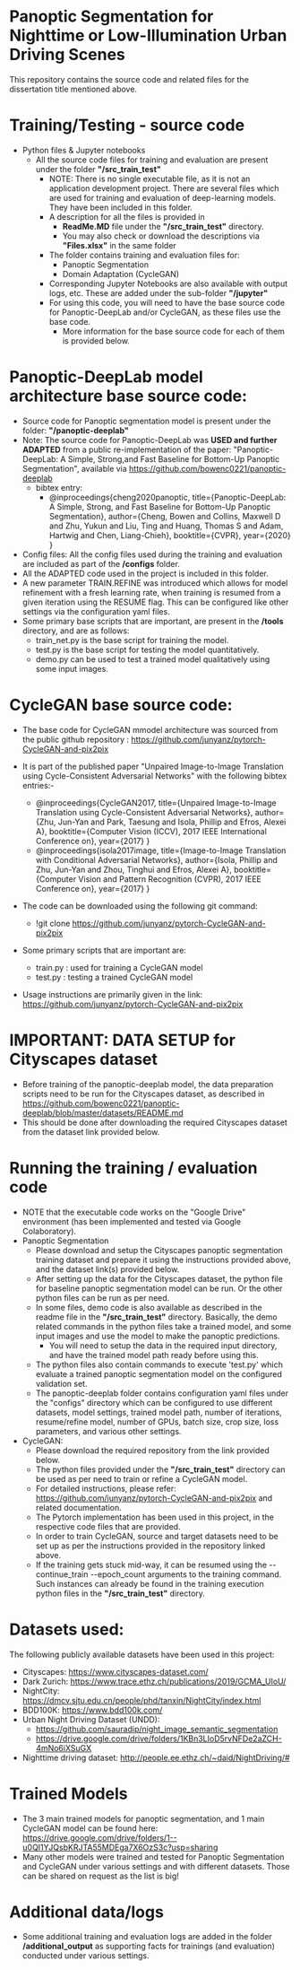 # **Panoptic Segmentation for Nighttime or Low-Illumination Urban Driving Scenes**
This repository contains the source code and related files for the dissertation title mentioned above.

# Training/Testing - source code 
- Python files & Jupyter notebooks
    - All the source code files for training and evaluation are present under the folder **"/src_train_test"** 
        - NOTE: There is no single executable file, as it is not an application development project. There are several files which are used for training and evaluation of deep-learning models. They have been included in this folder.
        - A description for all the files is provided in
            - **ReadMe.MD** file under the **"/src_train_test"** directory.
            - You may also check or download the descriptions via **"Files.xlsx"** in the same folder
        - The folder contains training and evaluation files for:
            -  Panoptic Segmentation
            -  Domain Adaptation (CycleGAN)
        - Corresponding Jupyter Notebooks are also available with output logs, etc. These are added under the sub-folder **"/jupyter"**
        - For using this code, you will need to have the base source code for Panoptic-DeepLab and/or CycleGAN, as these files use the base code.
            - More information for the base source code for each of them is provided below.
            
# Panoptic-DeepLab model architecture base source code:
- Source code for Panoptic segmentation model is present under the folder: **"/panoptic-deeplab"**
- Note: The source code for Panoptic-DeepLab was **USED and further ADAPTED** from a public re-implementation of the paper: "Panoptic-DeepLab: A Simple, Strong,and Fast Baseline for Bottom-Up Panoptic Segmentation", available via https://github.com/bowenc0221/panoptic-deeplab  
    - bibtex entry:
        - @inproceedings{cheng2020panoptic,
          title={Panoptic-DeepLab: A Simple, Strong, and Fast Baseline for Bottom-Up Panoptic Segmentation},
          author={Cheng, Bowen and Collins, Maxwell D and Zhu, Yukun and Liu, Ting and Huang, Thomas S and Adam, Hartwig and Chen, Liang-Chieh},
          booktitle={CVPR},
          year={2020}
        }
- Config files: All the config files used during the training and evaluation are included as part of the **/configs** folder.
- All the ADAPTED code used in the project is included in this folder. 
- A new parameter TRAIN.REFINE was introduced which allows for model refinement with a fresh learning rate, when training is resumed from a given iteration using the RESUME flag. This can be configured like other settings via the configuration yaml files.
- Some primary base scripts that are important, are present in the **/tools** directory, and are as follows:
    - train_net.py is the base script for training the model.
    - test.py is the base script for testing the model quantitatively.
    - demo.py can be used to test a trained model qualitatively using some input images.

# CycleGAN base source code:
- The base code for CycleGAN mmodel architecture was sourced from the public github repository : https://github.com/junyanz/pytorch-CycleGAN-and-pix2pix
- It is part of the published paper "Unpaired Image-to-Image Translation using Cycle-Consistent Adversarial Networks" with the following bibtex entries:-
    - @inproceedings{CycleGAN2017,
      title={Unpaired Image-to-Image Translation using Cycle-Consistent Adversarial Networks},
      author={Zhu, Jun-Yan and Park, Taesung and Isola, Phillip and Efros, Alexei A},
      booktitle={Computer Vision (ICCV), 2017 IEEE International Conference on},
      year={2017}
    }
    - @inproceedings{isola2017image,
      title={Image-to-Image Translation with Conditional Adversarial Networks},
      author={Isola, Phillip and Zhu, Jun-Yan and Zhou, Tinghui and Efros, Alexei A},
      booktitle={Computer Vision and Pattern Recognition (CVPR), 2017 IEEE Conference on},
      year={2017}
    }
- The code can be downloaded using the following git command:
    - !git clone https://github.com/junyanz/pytorch-CycleGAN-and-pix2pix
 
- Some primary scripts that are important are:
    - train.py : used for training a CycleGAN model
    - test.py : testing a trained CycleGAN model 
- Usage instructions are primarily given in the link: https://github.com/junyanz/pytorch-CycleGAN-and-pix2pix

# IMPORTANT: DATA SETUP for Cityscapes dataset
- Before training of the panoptic-deeplab model, the data preparation scripts need to be run for the Cityscapes dataset, as described in https://github.com/bowenc0221/panoptic-deeplab/blob/master/datasets/README.md
- This should be done after downloading the required Cityscapes dataset from the dataset link provided below.

# Running the training / evaluation code
- NOTE that the executable code works on the "Google Drive" environment (has been implemented and tested via Google Colaboratory).
- Panoptic Segmentation
    - Please download and setup the Cityscapes panoptic segmentation training dataset and prepare it using the instructions provided above, and the dataset link(s) provided below.
    - After setting up the data for the Cityscapes dataset, the python file for baseline panoptic segmentation model can be run. Or the other python files can be run as per need.
    - In some files, demo code is also available as described in the readme file in the **"/src_train_test"** directory. Basically, the demo related commands in the python files take a trained model, and some input images and use the model to make the panoptic predictions.
        - You will need to setup the data in the required input directory, and have the trained model path ready before using this.
    - The python files also contain commands to execute 'test.py' which evaluate a trained panoptic segmentation model on the configured validation set.
    - The panoptic-deeplab folder contains configuration yaml files under the "configs" directory which can be configured to use different datasets, model settings, trained model path, number of iterations, resume/refine model, number of GPUs, batch size, crop size, loss parameters, and various other settings.
- CycleGAN:
    - Please download the required repository from the link provided below.
    - The python files provided under the **"/src_train_test"** directory can be used as per need to train or refine a CycleGAN model.
    - For detailed instructions, please refer: https://github.com/junyanz/pytorch-CycleGAN-and-pix2pix and related documentation.
    - The Pytorch implementation has been used in this project, in the respective code files that are provided.
    - In order to train CycleGAN, source and target datasets need to be set up as per the instructions provided in the repository linked above.
    - If the training gets stuck mid-way, it can be resumed using the --continue_train --epoch_count <epoch number> arguments to the training command. Such instances can already be found in the training execution python files in the **"/src_train_test"** directory.

# Datasets used:
The following publicly available datasets have been used in this project:
- Cityscapes: https://www.cityscapes-dataset.com/
- Dark Zurich: https://www.trace.ethz.ch/publications/2019/GCMA_UIoU/
- NightCity: https://dmcv.sjtu.edu.cn/people/phd/tanxin/NightCity/index.html
- BDD100K: https://www.bdd100k.com/
- Urban Night Driving Dataset (UNDD): 
    -  https://github.com/sauradip/night_image_semantic_segmentation
    -  https://drive.google.com/drive/folders/1KBn3LIoD5rvNFDe2aZCH-4mNo6iXSuGX
- Nighttime driving dataset: http://people.ee.ethz.ch/~daid/NightDriving/#

# Trained Models
- The 3 main trained models for panoptic segmentation, and 1 main CycleGAN model can be found here: https://drive.google.com/drive/folders/1--u0QI1YJQsbKRJTA55MDEga7X6OzS3c?usp=sharing
- Many other models were trained and tested for Panoptic Segmentation and CycleGAN under various settings and with different datasets. Those can be shared on request as the list is big!

# Additional data/logs
- Some additional training and evaluation logs are added in the folder **/additional_output** as supporting facts for trainings (and evaluation) conducted under various settings.
